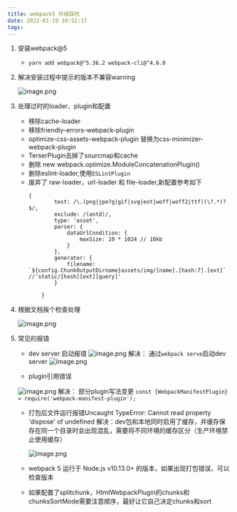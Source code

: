 ```yaml
---
title: webpack5 升级踩坑
date: 2022-01-19 10:52:17
tags:
---
```

1. 安装webpack@5
    -   `yarn add webpack@^5.36.2 webpack-cli@^4.6.0`
2. 解决安装过程中提示的版本不兼容warning

    ![image.png](https://p3-juejin.byteimg.com/tos-cn-i-k3u1fbpfcp/f89dd471a85f4238949f7c0850cf121f~tplv-k3u1fbpfcp-watermark.image)

3. 处理过时的loader、plugin和配置
    - 移除cache-loader
    - 移除friendly-errors-webpack-plugin
    - optimize-css-assets-webpack-plugin 替换为css-minimizer-webpack-plugin
    - TerserPlugin去掉了sourcmap和cache
    - 删除 new webpack.optimize.ModuleConcatenationPlugin()
    - 删除eslint-loader,使用`ESLintPlugin`
    - 废弃了 raw-loader，url-loader 和 file-loader,新配置参考如下
        ```
        {
				test: /\.(png|jpe?g|gif|svg|eot|woff|woff2|ttf)(\?.*)?$/,
				exclude: /(antd)/,
				type: 'asset',
				parser: {
					dataUrlCondition: {
						maxSize: 10 * 1024 // 10kb
					}
				},
				generator: {
					filename: `${config.ChunkOutputDirname}assets/img/[name].[hash:7].[ext]` //'static/[hash][ext][query]'
				}
		
			}
        ```
4. 根据文档挨个检查处理
    
    ![image.png](https://p3-juejin.byteimg.com/tos-cn-i-k3u1fbpfcp/2a9e90766352487e9445f0db4706ff0c~tplv-k3u1fbpfcp-watermark.image)

5. 常见的报错
    
    - dev server 启动报错
    ![image.png](https://p3-juejin.byteimg.com/tos-cn-i-k3u1fbpfcp/e01b6f56c7ee4723811457dc17ac563c~tplv-k3u1fbpfcp-watermark.image)
    解决： 通过`webpack serve`启动dev server
        ![image.png](https://p9-juejin.byteimg.com/tos-cn-i-k3u1fbpfcp/3dd4d8486dbf41c5bb421fec5a1a3b39~tplv-k3u1fbpfcp-watermark.image)
        
    - plugin引用错误

    ![image.png](https://p6-juejin.byteimg.com/tos-cn-i-k3u1fbpfcp/3e77c54098c845749ec0c60ee14eeb74~tplv-k3u1fbpfcp-watermark.image)
    解决： 部分plugin写法变更 `const {WebpackManifestPlugin} = require('webpack-manifest-plugin');`
    - 打包后文件运行报错Uncaught TypeError: Cannot read property 'dispose' of undefined
    解决：dev包和本地同时启用了缓存，并缓存保存在同一个目录时会出现混乱，需要将不同环境的缓存区分（生产环境禁止使用缓存）

      ![image.png](https://p3-juejin.byteimg.com/tos-cn-i-k3u1fbpfcp/914e69f427bc412a90384306391d10bf~tplv-k3u1fbpfcp-watermark.image)
    - webpack 5 运行于 Node.js v10.13.0+ 的版本，如果出现打包错误，可以检查版本
    - 如果配置了splitchunk，HtmlWebpackPlugin的chunks和chunksSortMode需要注意顺序，最好让它自己决定chunks和sort
